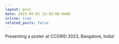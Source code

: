 ```yaml
---
layout: post
date: 2023-05-01 15:59:00-0400
inline: true
related_posts: false
---
```


Presenting a poster at CCGRID 2023, Bangalore, India!
